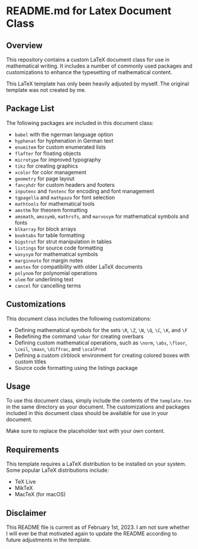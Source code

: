 # README.md for Latex Document Class
## Overview

This repository contains a custom LaTeX document class for use in mathematical writing. It includes a number of commonly used packages and customizations to enhance the typesetting of mathematical content.

This LaTeX template has only been heavily adjusted by myself. The original template was not created by me.

## Package List

The following packages are included in this document class:

  - `babel` with the ngerman language option
  - `hyphenat` for hyphenation in German text
  - `enumitem` for custom enumerated lists
  - `flafter` for floating objects
  - `microtype` for improved typography
  - `tikz` for creating graphics
  - `xcolor` for color management
  - `geometry` for page layout
  - `fancyhdr` for custom headers and footers
  - `inputenc` and `fontenc` for encoding and font management
  - `tgpagella` and `mathpazo` for font selection
  - `mathtools` for mathematical tools
  - `amsthm` for theorem formatting
  - `amsmath`, `amssymb`, `mathrsfs`, and `marvosym` for mathematical symbols and fonts
  - `blkarray` for block arrays
  - `booktabs` for table formatting
  - `bigstrut` for strut manipulation in tables
  - `listings` for source code formatting
  - `wasysym` for mathematical symbols
  - `marginnote` for margin notes
  - `amstex` for compatibility with older LaTeX documents
  - `polynom` for polynomial operations
  - `ulem` for underlining text
  - `cancel` for cancelling terms

## Customizations

This document class includes the following customizations:

  - Defining mathematical symbols for the sets `\R`, `\Z`, `\N`, `\Q`, `\C`, `\K`, and `\F`
  - Redefining the command `\obar` for creating overbars
  - Defining custom mathematical operations, such as `\norm`, `\abs`, `\floor`, `\ceil`, `\maxn`, `\diffrac`, and `\scalProd`
  - Defining a custom clrblock environment for creating colored boxes with custom titles
  - Source code formatting using the listings package

## Usage

To use this document class, simply include the contents of the `template.tex` in the same directory as your document. The customizations and packages included in this document class should be available for use in your document.

Make sure to replace the placeholder text with your own content.

## Requirements

This template requires a LaTeX distribution to be installed on your system. Some popular LaTeX distributions include:

  - TeX Live
  - MikTeX
  - MacTeX (for macOS)

## Disclaimer

This README file is current as of February 1st, 2023. I am not sure whether I will ever be that motivated again to update the README according to future adjustments in the template.
